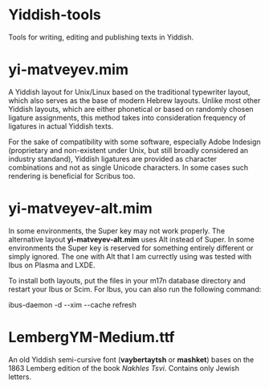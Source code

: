 # Yiddish-tools

Tools for writing, editing and publishing texts in Yiddish.

# yi-matveyev.mim

A Yiddish layout for Unix/Linux based on the traditional typewriter layout, which also serves as the base of modern Hebrew layouts. Unlike most other Yiddish layouts, which are either phonetical or based on randomly chosen ligature assignments, this method takes into consideration frequency of ligatures in actual Yiddish texts. 

For the sake of compatibility with some software, especially Adobe Indesign (proprietary and non-existent under Unix, but still broadly considered an industry standand), Yiddish ligatures are provided as character combinations and not as single Unicode characters. In some cases such rendering is beneficial for Scribus too.

# yi-matveyev-alt.mim

In some environments, the Super key may not work properly. The alternative layout **yi-matveyev-alt.mim** uses Alt instead of Super. In some environments the Super key is reserved for something entirely different or simply ignored. The one with Alt that I am currectly using was tested with Ibus on Plasma and LXDE.

To install both layouts, put the files in your m17n database directory and restart your Ibus or Scim. For Ibus, you can also run the following command:

ibus-daemon -d --xim --cache refresh

# LembergYM-Medium.ttf

An old Yiddish semi-cursive font (**vaybertaytsh** or **mashket**) bases on the 1863 Lemberg edition of the book *Nakhles Tsvi*. Contains only Jewish letters.

